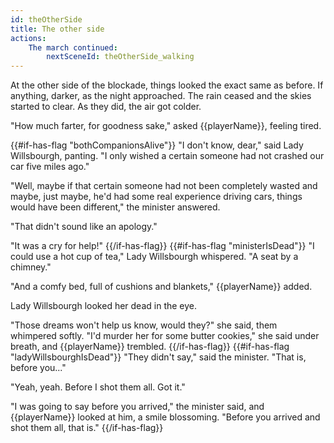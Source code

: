 ```yaml
---
id: theOtherSide
title: The other side
actions:
    The march continued:
        nextSceneId: theOtherSide_walking
---
```


At the other side of the blockade, things looked the exact same as before. If anything, darker, as the night approached. The rain ceased and the skies started to clear. As they did, the air got colder.

"How much farter, for goodness sake," asked {{playerName}}, feeling tired.

{{#if-has-flag "bothCompanionsAlive"}}
"I don't know, dear," said Lady Willsbourgh, panting. "I only wished a certain someone had not crashed our car five miles ago."

"Well, maybe if that certain someone had not been completely wasted and maybe, just maybe, he'd had some real experience driving cars, things would have been different," the minister answered.

"That didn't sound like an apology."

"It was a cry for help!"
{{/if-has-flag}}
{{#if-has-flag "ministerIsDead"}}
"I could use a hot cup of tea," Lady Willsbourgh whispered. "A seat by a chimney."

"And a comfy bed, full of cushions and blankets," {{playerName}} added.

Lady Willsbourgh looked her dead in the eye.

"Those dreams won't help us know, would they?" she said, them whimpered softly. "I'd murder her for some butter cookies," she said under breath, and {{playerName}} trembled.
{{/if-has-flag}}
{{#if-has-flag "ladyWillsbourghIsDead"}}
"They didn't say," said the minister. "That is, before you..."

"Yeah, yeah. Before I shot them all. Got it."

"I was going to say before you arrived," the minister said, and {{playerName}} looked at him, a smile blossoming. "Before you arrived and shot them all, that is."
{{/if-has-flag}}
